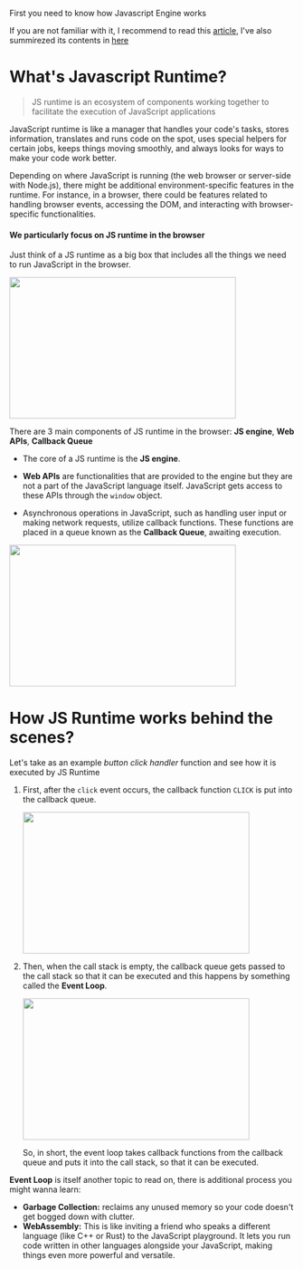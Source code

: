First you need to know how Javascript Engine works

If you are not familiar with it, I recommend to read this [article](https://www.freecodecamp.org/news/javascript-engine-and-runtime-explained/), I've also summirezed its contents in [here](https://github.com/abroroo/til/blob/main/Javascript/JavaScript%20Engine.md)


# What's Javascript Runtime? 

> JS runtime is an ecosystem of components working together to facilitate the execution of JavaScript applications

JavaScript runtime is like a manager that handles your code's tasks, stores information, translates and runs code on the spot, uses special helpers for certain jobs, 
keeps things moving smoothly, and always looks for ways to make your code work better.

Depending on where JavaScript is running (the web browser or server-side with Node.js), there might be additional environment-specific features in the runtime. 
For instance, in a browser, there could be features related to handling browser events, accessing the DOM, and interacting with browser-specific functionalities.

#### We particularly focus on JS runtime in the browser

Just think of a JS runtime as a big box that includes all the things we need to run JavaScript in the browser.

<img src="https://www.freecodecamp.org/news/content/images/2024/01/JS_runtime_1.png" width="400" height="250" />

There are 3 main components of JS runtime in the browser: __JS engine__, __Web APIs__, __Callback Queue__

 - The core of a JS runtime is the __JS engine__.

 - __Web APIs__ are functionalities that are provided to the engine but they are not a part of the JavaScript language itself. JavaScript gets access to these APIs through the `window` object.

 - Asynchronous operations in JavaScript, such as handling user input or making network requests, utilize callback functions. These functions are placed in a queue known as the __Callback Queue__, awaiting execution.

<img src="https://www.freecodecamp.org/news/content/images/2024/01/JS_runtime_4.png" width="400" height="250" />


# How JS Runtime works behind the scenes?

Let's take as an example *button click handler* function and see how it is executed by JS Runtime

1. First, after the `click` event occurs, the callback function `CLICK` is put into the callback queue.
   
     <img src="https://www.freecodecamp.org/news/content/images/2024/01/JS_runtime_5.png" width="400" height="250" />

2. Then, when the call stack is empty, the callback queue gets passed to the call stack so that it can be executed and this happens by something called the __Event Loop__.

   <img src="https://www.freecodecamp.org/news/content/images/2024/01/JS_runtime_7.png" width="400" height="250" />

    So, in short, the event loop takes callback functions from the callback queue and puts it into the call stack, so that it can be executed.

__Event Loop__ is itself another topic to read on, there is additional process you might wanna learn:

* __Garbage Collection:__ reclaims any unused memory so your code doesn't get bogged down with clutter.
* __WebAssembly:__ This is like inviting a friend who speaks a different language (like C++ or Rust) to the JavaScript playground. It lets you run code written in other languages alongside your JavaScript, making things even more powerful and versatile. 
   
